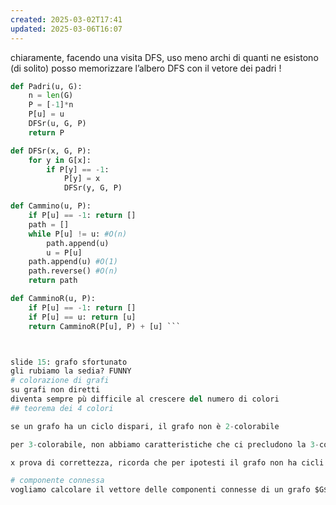 ```yaml
---
created: 2025-03-02T17:41
updated: 2025-03-06T16:07
---
```

chiaramente, facendo una visita DFS, uso meno archi di quanti ne esistono (di solito)
posso memorizzare l’albero DFS con il vetore dei padri !
```python
def Padri(u, G):
	n = len(G)
	P = [-1]*n
	P[u] = u
	DFSr(u, G, P)
	return P

def DFSr(x, G, P):
	for y in G[x]:
		if P[y] == -1:
			P[y] = x
			DFSr(y, G, P)
```

```python
def Cammino(u, P):
	if P[u] == -1: return []
	path = []
	while P[u] != u: #O(n)
		path.append(u)
		u = P[u]
	path.append(u) #O(1)
	path.reverse() #O(n)
	return path
```

```python
def CamminoR(u, P):
	if P[u] == -1: return []
	if P[u] == u: return [u]
	return CamminoR(P[u], P) + [u] ```



slide 15: grafo sfortunato
gli rubiamo la sedia? FUNNY
# colorazione di grafi
su grafi non diretti 
diventa sempre pù difficile al crescere del numero di colori
## teorema dei 4 colori

se un grafo ha un ciclo dispari, il grafo non è 2-colorabile

per 3-colorabile, non abbiamo caratteristiche che ci precludono la 3-colorabilità. esiste un algoritmo con round-robin (ricezone-trasmissione …..fo!%#!%$!^$)

x prova di correttezza, ricorda che per ipotesti il grafo non ha cicli pari

# componente connessa
vogliamo calcolare il vettore delle componenti connesse di un grafo $G$